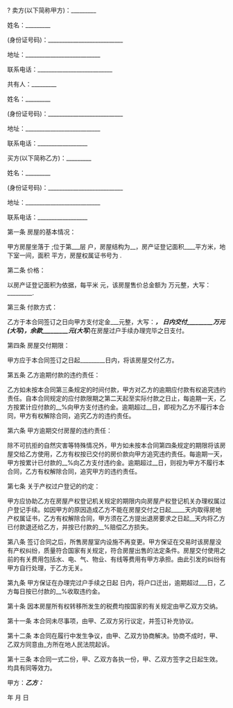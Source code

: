 
 



?
卖方(以下简称甲方)：_________


姓名：_________


(身份证号码)：___________________________


地址：___________________________


联系电话：___________________________


共有人：_________


姓名：_________


(身份证号码)：___________________________


地址：___________________________


联系电话：__________________


买方(以下简称乙方)：_________


姓名：_________


(身份证号码)：___________________________


地址：___________________________


联系电话：__________________


第一条 房屋的基本情况：


甲方房屋坐落于 ;位于第___层 户，房屋结构为__，房产证登记面积____平方米，地下室一间，面积 平方，房屋权属证书号为 .


第二条 价格：


以房产证登记面积为依据，每平米 元，该房屋售价总金额为 万元整，大写：_________.


第三条 付款方式：


乙方于本合同签订之日向甲方支付定金___元整，大写：__________________， 日内交付_________万元(大写_________)，余款_________元(大写_________)在房屋过户手续办理完毕之日支付。


第四条 房屋交付期限：


甲方应于本合同签订之日起_________日内，将该房屋交付乙方。


第五条 乙方逾期付款的违约责任：


乙方如未按本合同第三条规定的时间付款，甲方对乙方的逾期应付款有权追究违约责任。自本合同规定的应付款限期之第二天起至实际付款之日止，每逾期一天，乙方按累计应付款的__%向甲方支付违约金。逾期超过__日，即视为乙方不履行本合同，甲方有权解除合同，追究乙方的违约责任。


第六条 甲方逾期交付房屋的违约责任：


除不可抗拒的自然灾害等特殊情况外，甲方如未按本合同第四条规定的期限将该房屋交给乙方使用，乙方有权按已交付的房价款向甲方追究违约责任。每逾期一天，甲方按累计已付款的__%向乙方支付违约金。逾期超过__日，则视为甲方不履行本合同，乙方有权解除合同，追究甲方的违约责任。


第七条 关于产权过户登记的约定：


甲方应协助乙方在房屋产权登记机关规定的期限内向房屋产权登记机关办理权属过户登记手续。如因甲方的原因造成乙方不能在房屋交付之日起_____天内取得房地产权属证书，乙方有权解除合同，甲方须在乙方提出退房要求之日起__天内将乙方已付款退还给乙方，并按已付款的__%赔偿乙方损失。


第八条 签订合同之后，所售房屋室内设施不再变更。甲方保证在交易时该房屋没有产权纠纷，质量符合国家有关规定，符合房屋出售的法定条件。房屋交付使用之前的有关费用包括水、电、气、物业、有线等费用有甲方承担。由此引发的纠纷有甲方自行处理，于乙方无关。


第九条 甲方保证在办理完过户手续之日起 日内，将户口迁出，逾期超过___日，乙方每日按已付款的__%收取违约金。


第十条 因本房屋所有权转移所发生的税费均按国家的有关规定由甲乙双方交纳。


第十一条 本合同未尽事项，由甲、乙双方另行议定，并签订补充协议。


第十二条 本合同在履行中发生争议，由甲、乙双方协商解决。协商不成时，甲、乙双方同意由_方所在地人民法院起诉。


第十三条 本合同一式二份，甲、乙双方各执一份，甲、乙双方签字之日起生效。均具有同等效力。


甲方：_________乙方：_________


年 月 日
 


 

 
 
 
 
 
  


  
 

  


  


  
 
 
 
 

